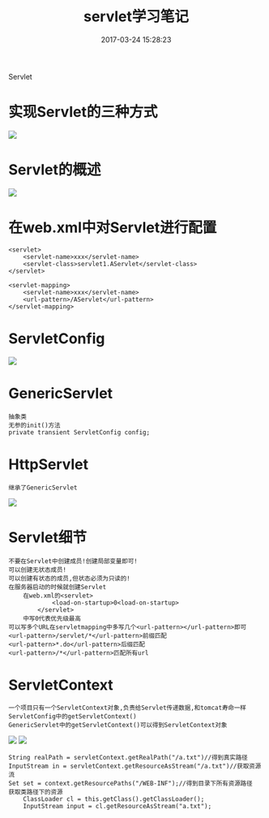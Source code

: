 ﻿---
title: servlet学习笔记
date: 2017-03-24 15:28:23

tags:
- Servlet
- Web

toc: true
---

Servlet
<!--more-->
# 实现Servlet的三种方式
![](http://wx3.sinaimg.cn/mw690/005P8ayVgy1fe15z3u24aj30ls0b3q7e.jpg)
# Servlet的概述
![](http://wx2.sinaimg.cn/mw690/005P8ayVgy1fe17yakmjqj30km08aaaw.jpg)
# 在web.xml中对Servlet进行配置
	<servlet>
  		<servlet-name>xxx</servlet-name>
  		<servlet-class>servlet1.AServlet</servlet-class>
  	</servlet>
  
  	<servlet-mapping>
  		<servlet-name>xxx</servlet-name>
  		<url-pattern>/AServlet</url-pattern>
  	</servlet-mapping>
# ServletConfig
![](http://wx4.sinaimg.cn/mw690/005P8ayVgy1fe18houaowj30o50dv40k.jpg)
# GenericServlet
	抽象类
	无参的init()方法
	private transient ServletConfig config;
# HttpServlet
	继承了GenericServlet
![](http://wx4.sinaimg.cn/mw690/005P8ayVgy1fe2be7mon2j30ip0a075s.jpg)
# Servlet细节
	不要在Servlet中创建成员!创建局部变量即可!
	可以创建无状态成员!
	可以创建有状态的成员,但状态必须为只读的!
	在服务器启动的时候就创建Servlet
		在web.xml的<servlet>
				<load-on-startup>0<load-on-startup>	
			</servlet>
		中写0代表优先级最高
	可以写多个URL在servletmapping中多写几个<url-pattern></url-pattern>即可
	<url-pattern>/servlet/*</url-pattern>前缀匹配
	<url-pattern>*.do</url-pattern>后缀匹配
	<url-pattern>/*</url-pattern>匹配所有url
# ServletContext
	一个项目只有一个ServletContext对象,负责给Servlet传递数据,和tomcat寿命一样
	ServletConfig中的getServletContext()
	GenericServlet中的getServletContext()可以得到ServletContext对象
![](http://wx4.sinaimg.cn/mw690/005P8ayVgy1fe2c5lyj0ej30ni0azacd.jpg)
![](http://wx1.sinaimg.cn/mw690/005P8ayVgy1fe2ccwsaihj30hz09m0u2.jpg)

	String realPath = servletContext.getRealPath("/a.txt")//得到真实路径
	InputStream in = servletContext.getResourceAsStream("/a.txt")//获取资源流
	Set set = context.getResourcePaths("/WEB-INF");//得到目录下所有资源路径
	获取类路径下的资源
		ClassLoader cl = this.getClass().getClassLoader();
		InputStream input = cl.getResourceAsStream("a.txt");